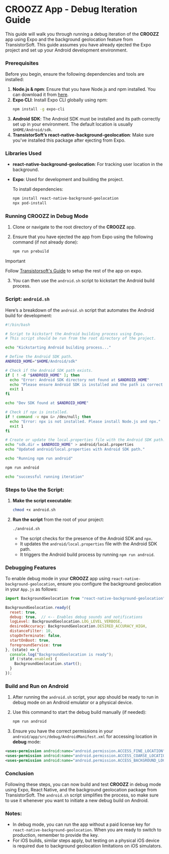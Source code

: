 # CROOZZ App - Debug Iteration Guide

This guide will walk you through running a debug iteration of the **CROOZZ** app using Expo and the background geolocation feature from TransistorSoft. This guide assumes you have already ejected the Expo project and set up your Android development environment.

### Prerequisites

Before you begin, ensure the following dependencies and tools are installed:

1. **Node.js & npm**: Ensure that you have Node.js and npm installed. You can download it from [here](https://nodejs.org/en/).
2. **Expo CLI**: Install Expo CLI globally using npm:
   ```bash
   npm install -g expo-cli
   ```
3. **Android SDK**: The Android SDK must be installed and its path correctly set up in your environment. The default location is usually `$HOME/Android/sdk`.
4. **TransistorSoft’s react-native-background-geolocation**: Make sure you've installed this package after ejecting from Expo.

### Libraries Used

- **react-native-background-geolocation**: For tracking user location in the background.
- **Expo**: Used for development and building the project.

  To install dependencies:

  ```bash
  npm install react-native-background-geolocation
  npx pod-install
  ```

### Running CROOZZ in Debug Mode

1. Clone or navigate to the root directory of the **CROOZZ** app.
2. Ensure that you have ejected the app from Expo using the following command (if not already done):

   ```bash
   npm run prebuild
   ```

> [!IMPORTANT]
> Follow [Transistorsoft's Guide](https://github.com/transistorsoft/react-native-background-geolocation/blob/master/help/INSTALL-EXPO.md) to setup the rest of the app on expo.

3. You can then use the `android.sh` script to kickstart the Android build process.

### Script: `android.sh`

Here’s a breakdown of the `android.sh` script that automates the Android build for development:

```bash
#!/bin/bash

# Script to kickstart the Android building process using Expo.
# This script should be run from the root directory of the project.

echo "Kickstarting Android building process..."

# Define the Android SDK path.
ANDROID_HOME="$HOME/Android/sdk"

# Check if the Android SDK path exists.
if [ ! -d "$ANDROID_HOME" ]; then
  echo "Error: Android SDK directory not found at $ANDROID_HOME"
  echo "Please ensure Android SDK is installed and the path is correct."
  exit 1
fi

echo "Dev SDK found at $ANDROID_HOME"

# Check if npx is installed.
if ! command -v npx &> /dev/null; then
  echo "Error: npx is not installed. Please install Node.js and npx."
  exit 1
fi

# Create or update the local.properties file with the Android SDK path.
echo "sdk.dir = $ANDROID_HOME" > android/local.properties
echo "Updated android/local.properties with Android SDK path."

echo "Running npm run android"

npm run android

echo "successful running iteration"
```

### Steps to Use the Script:

1. **Make the script executable**:

   ```bash
   chmod +x android.sh
   ```
2. **Run the script** from the root of your project:

   ```bash
   ./android.sh
   ```

   - The script checks for the presence of the Android SDK and `npx`.
   - It updates the `android/local.properties` file with the Android SDK path.
   - It triggers the Android build process by running `npm run android`.

### Debugging Features

To enable debug mode in your **CROOZZ** app using `react-native-background-geolocation`, ensure you configure the background geolocation in your `App.js` as follows:

```js
import BackgroundGeolocation from "react-native-background-geolocation";

BackgroundGeolocation.ready({
  reset: true,
  debug: true,  // <-- Enables debug sounds and notifications
  logLevel: BackgroundGeolocation.LOG_LEVEL_VERBOSE,
  desiredAccuracy: BackgroundGeolocation.DESIRED_ACCURACY_HIGH,
  distanceFilter: 10,
  stopOnTerminate: false,
  startOnBoot: true,
  foregroundService: true
}, (state) => {
  console.log("BackgroundGeolocation is ready");
  if (!state.enabled) {
    BackgroundGeolocation.start();
  }
});
```

### Build and Run on Android

1. After running the `android.sh` script, your app should be ready to run in debug mode on an Android emulator or a physical device.
2. Use this command to start the debug build manually (if needed):

   ```bash
   npm run android
   ```
3. Ensure you have the correct permissions in your `android/app/src/debug/AndroidManifest.xml` for accessing location in **debug** mode:

```xml
<uses-permission android:name="android.permission.ACCESS_FINE_LOCATION" />
<uses-permission android:name="android.permission.ACCESS_COARSE_LOCATION" />
<uses-permission android:name="android.permission.ACCESS_BACKGROUND_LOCATION" />
```

### Conclusion

Following these steps, you can now build and test **CROOZZ** in debug mode using Expo, React Native, and the background geolocation package from TransistorSoft. The `android.sh` script simplifies the process, so make sure to use it whenever you want to initiate a new debug build on Android.

### Notes:

- In debug mode, you can run the app without a paid license key for `react-native-background-geolocation`. When you are ready to switch to production, remember to provide the key.
- For iOS builds, similar steps apply, but testing on a physical iOS device is required due to background geolocation limitations on iOS simulators.
